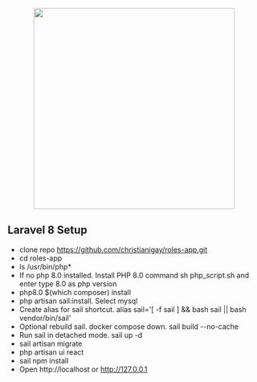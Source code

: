 <p align="center"><a href="https://laravel.com" target="_blank"><img src="https://raw.githubusercontent.com/laravel/art/master/logo-lockup/5%20SVG/2%20CMYK/1%20Full%20Color/laravel-logolockup-cmyk-red.svg" width="400"></a></p>
</p>

## Laravel 8 Setup

- clone repo https://github.com/christianigay/roles-app.git
- cd roles-app
- ls /usr/bin/php*
- If no php 8.0 installed. Install PHP 8.0 command sh php_script.sh and enter type 8.0 as php version
- php8.0 $(which composer) install
- php artisan sail:install. Select mysql
- Create alias for sail shortcut. alias sail='[ -f sail ] && bash sail || bash vendor/bin/sail'
- Optional rebuild sail. docker compose down. sail build --no-cache
- Run sail in detached mode. sail up -d
- sail artisan migrate
- php artisan ui react
- sail npm install
- Open http://localhost or http://127.0.0.1

